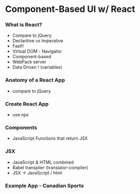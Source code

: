# Component-Based UI w/ React

### What is React?
 - Compare to jQuery
 - Declaritive  vs  Imperative
 - Fast!!
 - Virtual DOM - Navigator
 - Component-based
 - WebPack server
 - Data Driven ! (variables)

### Anatomy of a React App
  - compare to jQuery

### Create React App 
  - use npx

### Components
  - JavaScript Functions that return JSX

### JSX
  - JavaScript & HTML combined
  - Babel transpiler (translator-compiler)
  - JSX -> JavaScript / html

### Example App - Canadian Sports
